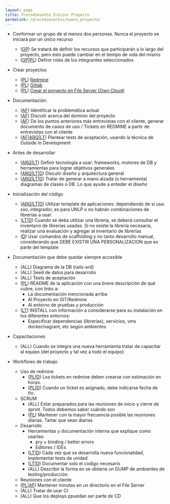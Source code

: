 ```yaml
---
layout: page
title: Procedimiento Iniciar Proyecto
permalink: /procedimientos/nuevo_proyecto/
---
```


* Conformar un grupo de al menos dos personas. Nunca el proyecto se iniciará por un único recurso
  * ([GP][]) Se tratará de definir los recursos que participarán a lo largo del proyecto, pero esto puede cambiar en el tiempo de vida del mismo
  * ([GP][]\|[PL][]) Definir roles de los integrantes seleccionados
* Crear proyectos
  * ([PL][]) [Redmine][]
  * ([PL][]) [Gitlab][]
  * ([PL][]) [Crear el proyecto en File Server (Own Cloud)][OwnCloud]
* Documentación:
  * ([AF][]) Identificar la problemática actual
  * ([AF][]) Discutir acerca del dominio del proyecto
  * ([AF][]) De los puntos anteriores más entrevistas con el cliente, generar documento de casos de uso / Tickets en REDMINE a partir de entrevistas con el cliente
  * ([AF][]\|[ARQ][]\|[LT][]) Plantear tests de aceptación, usando la técnica de Outside In Development
* Antes de desarrollar
  * ([ARQ][]\|[LT][]) Definir tecnología a usar: frameworks, motores de DB y herramientas para lograr objetivos generales
  * ([ARQ][]\|[LT][]\|[D][]) Discutir diseño y arquitectura general
  * ([ARQ][]\|[LT][]\|[D][]) Tratar de generar a mano alzada (o herramienta) diagramas de clases o DB. Lo que ayude a enteder el diseño
* Inicialización del código
  * ([ARQ][]\|[LT][]\|[D][]) Utilizar template de aplicaciones: dependiendo de si usa: sso, integrador, es para UNLP o no habrán combinaciones de librerías a usar.
  * ([LT][]\|[D][]) Cuando se deba utilizar una librería, se deberá consultar el inventario de librerías usadas. Si no existe la librería necesaria, realizar una evaluación y agregar al inventario de librerías
  * ([D][]) Usar comandos de scaffolding y no tanto desarrollo manual, considerando que DEBE EXISTIR UNA PERSONALIZACION que es parte del template

* Documentación que debe quedar siempre accesible
  * (ALL) Diagrama de la DB (rails-erd)
  * (ALL) Seed de datos para desarrollo
  * (ALL) Tests de aceptación
  * ([PL][]) README de la aplicación con una breve descripción de qué cubre, con links a:
    * La documentación mencionada arriba
    * Al Proyecto en GIT/Redmine
    * Al entorno de pruebas y producción
  * ([LT][]) INSTALL con información a considerarse para su instalación en los diferentes entornos:
    * Especificar dependencias (librerías), servicios, vms docker/vagrant, etc según ambientes

* Capacitaciones
  * (ALL) Cuando se integra una nueva herramienta tratar de capacitar al equipo (del proyecto y tal vez a todo el equipo)

* Workflows de trabajo
  * Uso de redmine
    * ([PL][]\|[D][]) Los tickets en redmine deben crearse con estimación en horas.
    * ([PL][]\|[D][]) Cuando un ticket es asignado, debe indicarse fecha de fin.
  * SCRUM
    * (ALL) Estar preparados para las reuniones de inicio y cierre de sprint. Todos debemos saber cuándo son
    * ([PL][]) Mantener con la mayor frecuencia posible las reuniones diarias. Tartar que sean diarias
  * Desarrollo
    * Herramientas y documentación interna que explique como usarlas:
       * pry + binding / better errors
       * Editores / IDEs
    * ([LT][]\|[D][]) Cada vez que se desarrolla nueva funcionalidad, implementar tests de unidad
    * ([LT][]\|[D][]) Documentar solo el código necesario
    * (ALL) Describir la forma en se obtiene un DUMP de ambientes de testing/producción
  * Reuniones con el cliente
  * ([PL][]\|[AF][]) Mantener minutas en un directorio en el File Server
  * (ALL) Tratar de usar CI
  * (ALL) Que los deploys ppuedan ser parte de CD

[Redmine]: https://proyectos.cespi.unlp.edu.ar
[GitLab]: https://git.cespi.unlp.edu.ar
[OwnCloud]: https://sudoc.cespi.unlp.edu.ar/
[GP]: /procedimientos/gerente_de_proyecto/
[PL]: /procedimientos/lider_de_proyecto/
[AF]: /procedimientos/analista_funcional/
[ARQ]: /procedimientos/arquitecto/
[LT]: /procedimientos/lider_tecnico/
[D]: /procedimientos/desarrollador/
